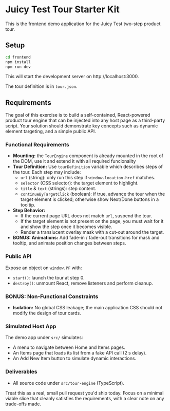 # Juicy Test Tour Starter Kit

This is the frontend demo application for the Juicy Test two-step product tour.

## Setup

```bash
cd frontend
npm install
npm run dev
```

This will start the development server on http://localhost:3000.

The tour definition is in `tour.json`.

## Requirements

The goal of this exercise is to build a self-contained, React-powered product tour engine that can be injected into any host page as a third-party script. Your solution should demonstrate key concepts such as dynamic element targeting, and a simple public API.

### Functional Requirements

- **Mounting:** the `TourEngine` component is already mounted in the root of the DOM, use it and extend it with all required funcionality
- **Tour Definition:** Use `tourDefinition` variable which describes steps of the tour. Each step may include:
  - `url` (string): only run this step if `window.location.href` matches.
  - `selector` (CSS selector): the target element to highlight.
  - `title` & `text` (strings): step content.
  - `continueByTargetClick` (boolean): if true, advance the tour when the target element is clicked; otherwise show Next/Done buttons in a tooltip.
- **Step Behavior:**
  - If the current page URL does not match `url`, suspend the tour.
  - If the target element is not present on the page, you must wait for it and show the step once it becomes visible.
  - Render a translucent overlay mask with a cut-out around the target.
- **BONUS: Animations:** Add fade-in / fade-out transitions for mask and tooltip, and animate position changes between steps.

### Public API

Expose an object on `window.PF` with:

- `start()`: launch the tour at step 0.
- `destroy()`: unmount React, remove listeners and perform cleanup.

### BONUS: Non-Functional Constraints

- **Isolation:** No global CSS leakage; the main application CSS should not modify the design of tour cards.

### Simulated Host App

The demo app under `src/` simulates:

- A menu to navigate between Home and Items pages.
- An Items page that loads its list from a fake API call (2 s delay).
- An Add New Item button to simulate dynamic interactions.

### Deliverables

- All source code under `src/tour-engine` (TypeScript).

Treat this as a real, small pull request you'd ship today. Focus on a minimal viable slice that cleanly satisfies the requirements, with a clear note on any trade-offs made.

